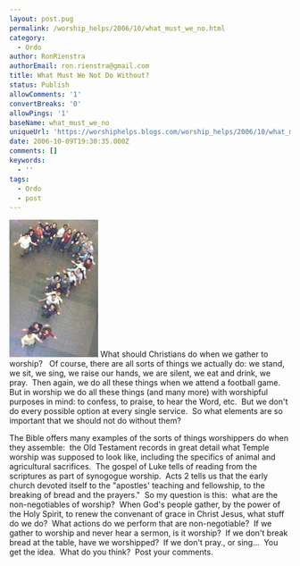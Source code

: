 ```yaml
---
layout: post.pug
permalink: /worship_helps/2006/10/what_must_we_no.html 
category:
  - Ordo
author: RonRienstra
authorEmail: ron.rienstra@gmail.com
title: What Must We Not Do Without?
status: Publish
allowComments: '1'
convertBreaks: '0'
allowPings: '1'
baseName: what_must_we_no
uniqueUrl: 'https://worshiphelps.blogs.com/worship_helps/2006/10/what_must_we_no.html '
date: 2006-10-09T19:30:35.000Z
comments: []
keywords:
  - ''
tags:
  - Ordo
  - post
---
```

[![Question_mark_people](/img/question_mark_people.jpg "Question_mark_people")](/img/shared/question_mark_people.jpg) What should Christians do when we gather to worship?   Of course, there are all sorts of things we actually do: we stand, we sit, we sing, we raise our hands, we are silent, we eat and drink, we pray.  Then again, we do all these things when we attend a football game.  But in worship we do all these things (and many more) with worshipful purposes in mind: to confess, to praise, to hear the Word, etc.  But we don't do every possible option at every single service.  So what elements are so important that we should not do without them?

The Bible offers many examples of the sorts of things worshippers do when they assemble:  the Old Testament records in great detail what Temple worship was supposed to look like, including the specifics of animal and agricultural sacrifices.  The gospel of Luke tells of reading from the scriptures as part of synogogue worship.  Acts 2 tells us that the early church devoted itself to the "apostles' teaching and fellowship, to the breaking of bread and the prayers."  So my question is this:  what are the non-negotiables of worship?  When God's people gather, by the power of the Holy Spirit, to renew the convenant of grace in Christ Jesus, what stuff do we do?  What actions do we perform that are non-negotiable?  If we gather to worship and never hear a sermon, is it worship?  If we don't break bread at the table, have we worshipped?  If we don't pray., or sing...  You get the idea.  What do you think?  Post your comments.
